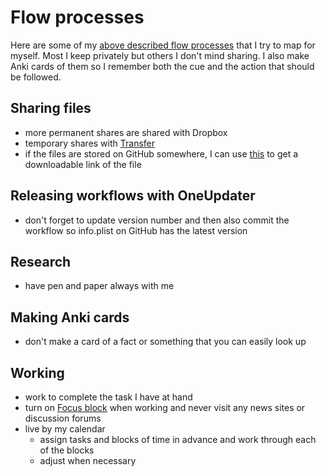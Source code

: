 # Flow processes
Here are some of my [above described flow processes](./Flow.md) that I try to map for myself. Most I keep privately but others I don't mind sharing. I also make Anki cards of them so I remember both the cue and the action that should be followed.

## Sharing files
- more permanent shares are shared with Dropbox
- temporary shares with [Transfer](https://transfer.sh)
 - if the files are stored on GitHub somewhere, I can use [this](http://rawgit.com/) to get a downloadable link of the file

## Releasing workflows with OneUpdater
- don't forget to update version number and then also commit the workflow so info.plist on GitHub has the latest version

## Research
- have pen and paper always with me

## Making Anki cards
- don't make a card of a fact or something that you can easily look up

## Working
- work to complete the task I have at hand
- turn on [Focus block](https://heyfocus.com) when working and never visit any news sites or discussion forums
- live by my calendar 
	- assign tasks and blocks of time in advance and work through each of the blocks
	- adjust when necessary